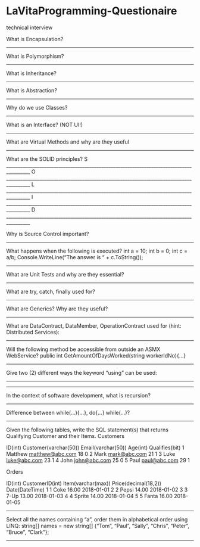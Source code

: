 # LaVitaProgramming-Questionaire
technical interview 

What is Encapsulation?
________________________________________________________________________________________________________________________________________________________________________________________________________________________________________________________________________________________________________________________________________________________________________________

What is Polymorphism?
________________________________________________________________________________________________________________________________________________________________________________________________________________________________________________________________________________________________________________________________________________________________________________

What is Inheritance?
________________________________________________________________________________________________________________________________________________________________________________________________________________________________________________________________________________________________________________________________________________________________________________

What is Abstraction?
________________________________________________________________________________________________________________________________________________________________________________________________________________________________________________________________________________________________________________________________________________________________________________

Why do we use Classes?
________________________________________________________________________________________________________________________________________________________________________________________________________________________________________________________________________________________________________________________________________________________________________________

What is an Interface? (NOT UI!)
________________________________________________________________________________________________________________________________________________________________________________________________________________________________________________________________________________________________________________________________________________________________________________

What are Virtual Methods and why are they useful
________________________________________________________________________________________________________________________________________________________________________________________________________________________________________________________________________________________________________________________________________________________________________________

What are the SOLID principles?
S    ________________________________________________________________________________________
O    ________________________________________________________________________________________
L    ________________________________________________________________________________________
I    ________________________________________________________________________________________
D    ________________________________________________________________________________________



Why is Source Control important?
________________________________________________________________________________________________________________________________________________________________________________________________________________________________________________________________________________________________________________________________________________________________________________

What happens when the following is executed?
int a = 10;
int b = 0;
int c = a/b;
Console.WriteLine(“The answer is “ + c.ToString());
________________________________________________________________________________________________________________________________________________________________________________________________________________________________________________________________________________________________________________________________________________________________________________

What are Unit Tests and why are they essential?
____________________________________________________________________________________________________________________________________________________________________________________________________________________________________________________________________________________________________________________________________________________________________________________________________________________________________________________________________________

What are try, catch, finally used for?
____________________________________________________________________________________________________________________________________________________________________________________________________________________________________________________________________________________________________________________________________________________________________________________________________________________________________________________________________________

What are Generics?  Why are they useful?
________________________________________________________________________________________________________________________________________________________________________________________________________________________________________________________________________________________________________________________________________________________________________________

What are DataContract, DataMember, OperationContract used for (hint: Distributed Services):
____________________________________________________________________________________________________________________________________________________________________________________________________________________________________________________________________________________________________________________________________________________________________________________________________________________________________________________________________________




Will the following method be accessible from outside an ASMX WebService?
public int GetAmountOfDaysWorked(string workerIdNo){…}
____________________________________________________________________________________________________________________________________________________________________________________________________________________________________________________________________________________

Give two (2) different ways the keyword “using” can be used:
________________________________________________________________________________________________________________________________________________________________________________________________________________________________________________________________________________________________________________________________________________________________________________
____________________________________________________________________________________________

In the context of software development, what is recursion?
________________________________________________________________________________________________________________________________________________________________________________________________________________________________________________________________________________________________________________________________________________________________________________

Difference between while(…){…}, do{…} while(…)?
________________________________________________________________________________________________________________________________________________________________________________________________________________________________________________________________________________________________________________________________________________________________________________

Given the following tables, write the SQL statement(s) that returns Qualifying Customer and their Items.
Customers





ID(int)
Customer(varchar(50))
Email(varchar(50))
Age(int)
Qualifies(bit)
1
Matthew
matthew@abc.com 
18
0
2
Mark
mark@abc.com 
21
1
3
Luke
luke@abc.com 
23
1
4
John
john@abc.com 
25
0
5
Paul
paul@abc.com 
29
1

Orders





ID(int)
CustomerID(int)
Item(varchar(max))
Price(decimal(18,2))
Date(DateTime)
1
1
Coke
16.00
2018-01-01
2
2
Pepsi
14.00
2018-01-02
3
3
7-Up
13.00
2018-01-03
4
4
Sprite
14.00
2018-01-04
5
5
Fanta
16.00
2018-01-05
____________________________________________________________________________________________________________________________________________________________________________________________________________________________________________________________________________________________________________________________________________________________________________________________________________________________________________________________________________


Select all the names containing “a”, order them in alphabetical order using LINQ:
string[] names = new string[]
{“Tom”, “Paul”, “Sally”, “Chris”, “Peter”, “Bruce”, “Clark”};
____________________________________________________________________________________________________________________________________________________________________________________________________________________________________________________________________________________________________________________________________________________________________________________________________________________________________________________________________________

